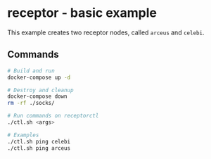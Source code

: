# receptor - basic example

This example creates two receptor nodes, called `arceus` and `celebi`.

## Commands

```bash
# Build and run
docker-compose up -d

# Destroy and cleanup
docker-compose down
rm -rf ./socks/

# Run commands on receptorctl
./ctl.sh <args>

# Examples
./ctl.sh ping celebi
./ctl.sh ping arceus
```
